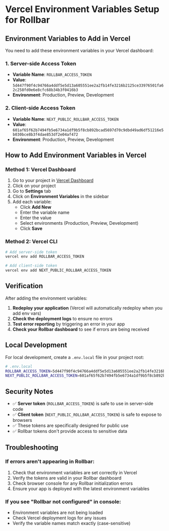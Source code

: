 # Vercel Environment Variables Setup for Rollbar

## Environment Variables to Add in Vercel

You need to add these environment variables in your Vercel dashboard:

### 1. Server-side Access Token
- **Variable Name**: `ROLLBAR_ACCESS_TOKEN`
- **Value**: `5d447f90f4c94766a4ddf5e5d13a605551ee2a2fb14fe3216b2125ce33976501fa62c258fd0e6e8cfc68b34b3f0416b3`
- **Environment**: Production, Preview, Development

### 2. Client-side Access Token
- **Variable Name**: `NEXT_PUBLIC_ROLLBAR_ACCESS_TOKEN`
- **Value**: `601af65f62b7494fb5e6734a1df9b5f8cb892bcad5697d70c9dbd49ad6df51216e5b030bce8b3f4dae853df2e04af472`
- **Environment**: Production, Preview, Development

## How to Add Environment Variables in Vercel

### Method 1: Vercel Dashboard
1. Go to your project in [Vercel Dashboard](https://vercel.com/dashboard)
2. Click on your project
3. Go to **Settings** tab
4. Click on **Environment Variables** in the sidebar
5. Add each variable:
   - Click **Add New**
   - Enter the variable name
   - Enter the value
   - Select environments (Production, Preview, Development)
   - Click **Save**

### Method 2: Vercel CLI
```bash
# Add server-side token
vercel env add ROLLBAR_ACCESS_TOKEN

# Add client-side token
vercel env add NEXT_PUBLIC_ROLLBAR_ACCESS_TOKEN
```

## Verification

After adding the environment variables:

1. **Redeploy your application** (Vercel will automatically redeploy when you add env vars)
2. **Check the deployment logs** to ensure no errors
3. **Test error reporting** by triggering an error in your app
4. **Check your Rollbar dashboard** to see if errors are being received

## Local Development

For local development, create a `.env.local` file in your project root:

```bash
# .env.local
ROLLBAR_ACCESS_TOKEN=5d447f90f4c94766a4ddf5e5d13a605551ee2a2fb14fe3216b2125ce33976501fa62c258fd0e6e8cfc68b34b3f0416b3
NEXT_PUBLIC_ROLLBAR_ACCESS_TOKEN=601af65f62b7494fb5e6734a1df9b5f8cb892bcad5697d70c9dbd49ad6df51216e5b030bce8b3f4dae853df2e04af472
```

## Security Notes

- ✅ **Server token** (`ROLLBAR_ACCESS_TOKEN`) is safe to use in server-side code
- ✅ **Client token** (`NEXT_PUBLIC_ROLLBAR_ACCESS_TOKEN`) is safe to expose to browsers
- ✅ These tokens are specifically designed for public use
- ✅ Rollbar tokens don't provide access to sensitive data

## Troubleshooting

### If errors aren't appearing in Rollbar:
1. Check that environment variables are set correctly in Vercel
2. Verify the tokens are valid in your Rollbar dashboard
3. Check browser console for any Rollbar initialization errors
4. Ensure your app is deployed with the latest environment variables

### If you see "Rollbar not configured" in console:
- Environment variables are not being loaded
- Check Vercel deployment logs for any issues
- Verify the variable names match exactly (case-sensitive)
